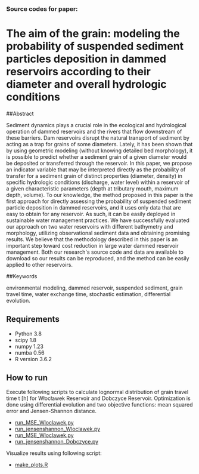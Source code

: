 ### Source codes for paper:

# The aim of the grain: modeling the probability of suspended sediment particles deposition in dammed reservoirs according to their diameter and overall hydrologic conditions

##Abstract

Sediment dynamics plays a crucial role in the ecological and hydrological operation of dammed reservoirs and the rivers that flow downstream of these barriers. Dam reservoirs disrupt the natural transport of sediment by acting as a trap for grains of some diameters. Lately, it has been shown that by using geometric modeling (without knowing detailed bed morphology), it is possible to predict whether a sediment grain of a given diameter would be deposited or transferred through the reservoir. In this paper, we propose an indicator variable that may be interpreted directly as the probability of transfer for a sediment grain of distinct properties (diameter, density) in specific hydrologic conditions (discharge, water level) within a reservoir of a given characteristic parameters (depth at tributary mouth, maximum depth, volume). To our knowledge, the method proposed in this paper is the first approach for directly assessing the probability of suspended sediment particle deposition in dammed reservoirs, and it uses only data that are easy to obtain for any reservoir. As such, it can be easily deployed in sustainable water management practices. We have successfully evaluated our approach on two water reservoirs with different bathymetry and morphology, utilizing observational sediment data and obtaining promising results. We believe that the methodology described in this paper is an important step toward cost reduction in large water dammed reservoir management. Both our research's source code and data are available to download so our results can be reproduced, and the method can be easily applied to other reservoirs. 

##Keywords

environmental modeling, dammed reservoir, suspended sediment, grain travel time, water exchange time, stochastic estimation, differential evolution.

## Requirements

- Python 3.8
- scipy 1.8
- numpy 1.23
- numba 0.56 
- R version 3.6.2

## How to run

Execute following scripts to calculate lognormal distribution of grain travel time t [h] for  Włocławek Reservoir and Dobczyce Reservoir. 
Optimization is done using differential evolution and two objective functions: mean squared error and Jensen-Shannon distance. 

- [run_MSE_Wloclawek.py](run_MSE_Wloclawek.py)
- [run_jensenshannon_Wloclawek.py](run_jensenshannon_Wloclawek.py)
- [run_MSE_Wloclawek.py](run_MSE_Dobczyce.py)
- [run_jensenshannon_Dobczyce.py](run_jensenshannon_Dobczyce.py)

Visualize results using following script:

- [make_plots.R](make_plots.R)

<!-- ## Full text -->



<!-- ## Cite as -->
